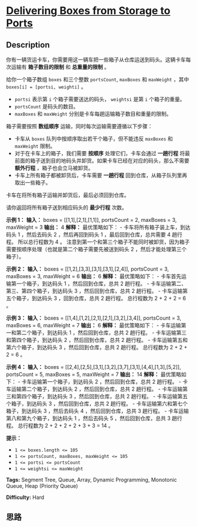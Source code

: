 # [Delivering Boxes from Storage to Ports][title]

## Description

你有一辆货运卡车，你需要用这一辆车把一些箱子从仓库运送到码头。这辆卡车每次运输有 **箱子数目的限制** 和 **总重量的限制** 。

给你一个箱子数组 `boxes` 和三个整数 `portsCount`, `maxBoxes` 和 `maxWeight` ，其中 `boxes[i] =
[ports​​i​, weighti]` 。

  * `ports​​i` 表示第 `i` 个箱子需要送达的码头， `weightsi` 是第 `i` 个箱子的重量。
  * `portsCount` 是码头的数目。
  * `maxBoxes` 和 `maxWeight` 分别是卡车每趟运输箱子数目和重量的限制。

箱子需要按照 **数组顺序** 运输，同时每次运输需要遵循以下步骤：

  * 卡车从 `boxes` 队列中按顺序取出若干个箱子，但不能违反 `maxBoxes` 和 `maxWeight` 限制。
  * 对于在卡车上的箱子，我们需要 **按顺序** 处理它们，卡车会通过 **一趟行程** 将最前面的箱子送到目的地码头并卸货。如果卡车已经在对应的码头，那么不需要 **额外行程** ，箱子也会立马被卸货。
  * 卡车上所有箱子都被卸货后，卡车需要 **一趟行程** 回到仓库，从箱子队列里再取出一些箱子。

卡车在将所有箱子运输并卸货后，最后必须回到仓库。

请你返回将所有箱子送到相应码头的 **最少行程** 次数。

**示例 1：**
            **输入：** boxes = [[1,1],[2,1],[1,1]], portsCount = 2, maxBoxes = 3, maxWeight = 3    **输出：** 4    **解释：** 最优策略如下：    - 卡车将所有箱子装上车，到达码头 1 ，然后去码头 2 ，然后再回到码头 1 ，最后回到仓库，总共需要 4 趟行程。    所以总行程数为 4 。    注意到第一个和第三个箱子不能同时被卸货，因为箱子需要按顺序处理（也就是第二个箱子需要先被送到码头 2 ，然后才能处理第三个箱子）。    

**示例 2：**
            **输入：** boxes = [[1,2],[3,3],[3,1],[3,1],[2,4]], portsCount = 3, maxBoxes = 3, maxWeight = 6    **输出：** 6    **解释：** 最优策略如下：    - 卡车首先运输第一个箱子，到达码头 1 ，然后回到仓库，总共 2 趟行程。    - 卡车运输第二、第三、第四个箱子，到达码头 3 ，然后回到仓库，总共 2 趟行程。    - 卡车运输第五个箱子，到达码头 3 ，回到仓库，总共 2 趟行程。    总行程数为 2 + 2 + 2 = 6 。    

**示例 3：**
            **输入：** boxes = [[1,4],[1,2],[2,1],[2,1],[3,2],[3,4]], portsCount = 3, maxBoxes = 6, maxWeight = 7    **输出：** 6    **解释：** 最优策略如下：    - 卡车运输第一和第二个箱子，到达码头 1 ，然后回到仓库，总共 2 趟行程。    - 卡车运输第三和第四个箱子，到达码头 2 ，然后回到仓库，总共 2 趟行程。    - 卡车运输第五和第六个箱子，到达码头 3 ，然后回到仓库，总共 2 趟行程。    总行程数为 2 + 2 + 2 = 6 。    

**示例 4：**
            **输入：** boxes = [[2,4],[2,5],[3,1],[3,2],[3,7],[3,1],[4,4],[1,3],[5,2]], portsCount = 5, maxBoxes = 5, maxWeight = 7    **输出：** 14    **解释：** 最优策略如下：    - 卡车运输第一个箱子，到达码头 2 ，然后回到仓库，总共 2 趟行程。    - 卡车运输第二个箱子，到达码头 2 ，然后回到仓库，总共 2 趟行程。    - 卡车运输第三和第四个箱子，到达码头 3 ，然后回到仓库，总共 2 趟行程。    - 卡车运输第五个箱子，到达码头 3 ，然后回到仓库，总共 2 趟行程。    - 卡车运输第六和第七个箱子，到达码头 3 ，然后去码头 4 ，然后回到仓库，总共 3 趟行程。    - 卡车运输第八和第九个箱子，到达码头 1 ，然后去码头 5 ，然后回到仓库，总共 3 趟行程。    总行程数为 2 + 2 + 2 + 2 + 3 + 3 = 14 。    

**提示：**

  * `1 <= boxes.length <= 105`
  * `1 <= portsCount, maxBoxes, maxWeight <= 105`
  * `1 <= ports​​i <= portsCount`
  * `1 <= weightsi <= maxWeight`


**Tags:** Segment Tree, Queue, Array, Dynamic Programming, Monotonic Queue, Heap (Priority Queue)

**Difficulty:** Hard

## 思路

[title]: https://leetcode-cn.com/problems/delivering-boxes-from-storage-to-ports
